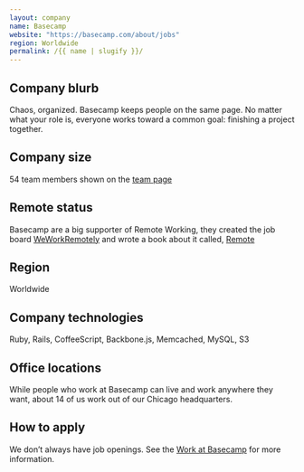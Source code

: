 ```yaml
---
layout: company
name: Basecamp
website: "https://basecamp.com/about/jobs"
region: Worldwide
permalink: /{{ name | slugify }}/
---
```


## Company blurb

Chaos, organized.
Basecamp keeps people on the same page. No matter what your role is, everyone works toward a common goal: finishing a project together.

## Company size

54 team members shown on the [team page](https://basecamp.com/about/team)

## Remote status

Basecamp are a big supporter of Remote Working, they created the job board [WeWorkRemotely](https://weworkremotely.com) and wrote a book about it called, [Remote](https://37signals.com/remote)

## Region

Worldwide

## Company technologies

Ruby, Rails, CoffeeScript, Backbone.js, Memcached, MySQL, S3

## Office locations

While people who work at Basecamp can live and work anywhere they want, about 14 of us work out of our Chicago headquarters.

## How to apply

We don’t always have job openings.  See the [Work at Basecamp](https://basecamp.com/about/jobs) for more information.